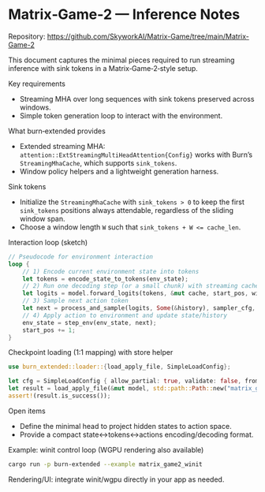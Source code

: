 # Matrix‑Game‑2 — Inference Notes

Repository: https://github.com/SkyworkAI/Matrix-Game/tree/main/Matrix-Game-2

This document captures the minimal pieces required to run streaming inference with sink tokens in a Matrix‑Game‑2‑style setup.

Key requirements
- Streaming MHA over long sequences with sink tokens preserved across windows.
- Simple token generation loop to interact with the environment.

What burn‑extended provides
- Extended streaming MHA: `attention::ExtStreamingMultiHeadAttention{Config}` works with Burn’s `StreamingMhaCache`, which supports `sink_tokens`.
- Window policy helpers and a lightweight generation harness.

Sink tokens
- Initialize the `StreamingMhaCache` with `sink_tokens > 0` to keep the first `sink_tokens` positions always attendable, regardless of the sliding window span.
- Choose a window length `W` such that `sink_tokens + W <= cache_len`.

Interaction loop (sketch)
```rust
// Pseudocode for environment interaction
loop {
    // 1) Encode current environment state into tokens
    let tokens = encode_state_to_tokens(env_state);
    // 2) Run one decoding step (or a small chunk) with streaming cache
    let logits = model.forward_logits(tokens, &mut cache, start_pos, window);
    // 3) Sample next action token
    let next = process_and_sample(logits, Some(&history), sampler_cfg, true);
    // 4) Apply action to environment and update state/history
    env_state = step_env(env_state, next);
    start_pos += 1;
}
```

Checkpoint loading (1:1 mapping) with store helper
```rust
use burn_extended::loader::{load_apply_file, SimpleLoadConfig};

let cfg = SimpleLoadConfig { allow_partial: true, validate: false, from_pytorch: true };
let result = load_apply_file(&mut model, std::path::Path::new("matrix_game_2.safetensors"), &cfg)?;
assert!(result.is_success());
```

Open items
- Define the minimal head to project hidden states to action space.
- Provide a compact state↔tokens↔actions encoding/decoding format.

Example: winit control loop (WGPU rendering also available)
```bash
cargo run -p burn-extended --example matrix_game2_winit
```

Rendering/UI: integrate winit/wgpu directly in your app as needed.
